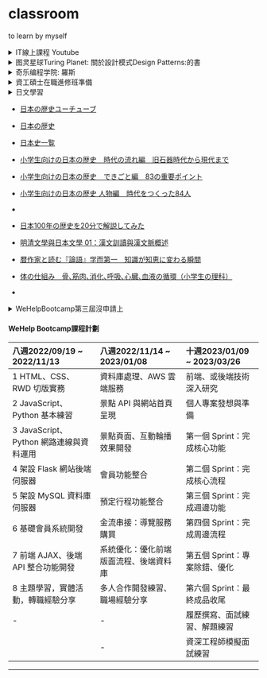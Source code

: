 # classroom

to learn by myself

<details>
  <summary>IT線上課程 Youtube</summary>
	<p>
	- 計算機概論(台大CASE) https://www.youtube.com/watch?v=EDYjPpn1OmE&list=PLil-R4o6jmGiDc1CC8PyBbasl8kR9r8Wr
	<br>- 資料結構(陽明交通大) https://www.youtube.com/watch?v=3503j2L6qNA&t=37s
	<br>- Operating System作業系統 https://www.youtube.com/playlist?list=PL9jciz8qz_zyO55qECi2PD3k6lgxluYEV
	<br>- Linux作業系統(南台科大) https://www.youtube.com/watch?v=HVO_eQtTsZA&list=PLdrYbn8q6soPAOYMLENKEtAgen5JCQJxE
	</p>
</details>

<details>
  <summary>图灵星球Turing Planet: 關於設計模式Design Patterns:的書</summary>
  [什么是设计模式？凭什么是程序员重要的内功！【设计模式系列1】](https://www.youtube.com/watch?v=HHvTL_MOet4) 設計模式的聖經: 介紹這本書，用java和phthon做例子 OOP概念
  <p>Design Patterns: Elements of Reusable Object-Oriented Software</p>
  <p>[深入淺出設計模式(第二版)Head First Design Patterns, 2nd Edition](https://www.books.com.tw/products/0010901056?gclid=Cj0KCQjwjbyYBhCdARIsAArC6LJQatGTUnRuUox7wbhOgUOWdZ-mHjHlr11bIhTpU4ZtuxR0ZtBTY1QaAr3WEALw_wcB)
</p> 
	<p></p>
  <pre><code>B-15$ ls myrepo  </code>  </pre>
</details>

<details>
  <summary>奇乐编程学院: 羅斯</summary>
  奇乐编程学院  https://www.youtube.com/channel/UCQiB10TT-sy5wdmCB6fiFlg
  <p>为什么我用代码制作动画? 我的开源动画引擎 movy.js https://www.youtube.com/watch?v=C8EiA6RoTnQ
  <br>TCP/IP 网络通信之 Socket 编程入门 
  <br>Three.js (threejs) 浏览器中的3D渲染引擎 https://www.youtube.com/watch?v=E4rxBWm4nhA 
  </p> 
  <pre><code>--</code>  </pre>

	
</details>


<details>
  <summary>資工碩士在職進修班準備</summary>
  <p> 各院校資工碩班 http://www.ck-exam.com.tw/emba06/classic/information-s.htm </p>
  <p> 1.計算機概論</p>
  <p> 2.演算法與資料結構</p>
  算法和操作系統原理<br>
算法學習 刷題 AlgoExpert<br>
LeetCode and AlgoExpert are popular educational platforms that help people prepare for software engineering interviews. The main difference between LeetCode and AlgoExpert is that LeetCode offers a wider range of questions to choose from while AlgoExpert focuses on providing in-depth explanations for each question.<br>
  <p> 3.作業系統</p>
  作業系統 Operation systems Three easy pieces
Remzi Arpaci-DUsseau https://pages.cs.wisc.edu/~remzi/OSTEP/
  
  <p> what is Algorithm</p>
  <p> a process or set of rules to be followed in calculations or other problem-solving operations, especially by a computer.
JS: VC extension: code runner</p>
  <pre><code>B-15$ ls myrepo  </code>  </pre>
</details>


<details>
  <summary>日文學習</summary>
  <p> - 從 [easyNews](https://www3.nhk.or.jp/news/easy/) 學習</p>
  <p> - 利用Google翻譯學習</p>
  <p> - 每天寫日記</p> 
  <pre><code>  title，value，callBack可以缺省  </code>  </pre>
</details>

- [日本の歴史ユーチューブ](https://www.youtube.com/results?sp=mAEB&search_query=%E6%97%A5%E6%9C%AC%E3%81%AE%E6%AD%B4%E5%8F%B2)
- [日本の歴史](https://ja.wikipedia.org/wiki/日本の歴史)
- [日本史一覧](http://www.kotobuki-p.co.jp/jrekisi/jrekisi.htm)
- [小学生向けの日本の歴史　時代の流れ編　旧石器時代から現代まで ](https://www.youtube.com/watch?v=wONWyDeXb7E)
- [小学生向けの日本の歴史　できごと編　83の重要ポイント ](https://www.youtube.com/watch?v=oOPaYNcxQrA)
- [小学生向けの日本の歴史 人物編　時代をつくった84人 ](https://www.youtube.com/watch?v=2w9OX9N6ShA)
- []()
- [日本100年の歴史を20分で解説してみた](https://www.youtube.com/watch?v=T6_jkxal1Mo)
- [明清文學與日本文學 01：漢文訓讀與漢文脈概述](https://www.youtube.com/watch?v=vMjTK0rQD8s)
- [暦作家と読む『論語』学而第一　知識が知恵に変わる瞬間](https://www.youtube.com/watch?v=r3haHIiMl1s&list=PL0HoClN3zOkjQoLCBEdRbi_0aI9LiE9hK)

- [体の仕組み　骨､筋肉､消化､呼吸､心臓､血液の循環（小学生の理科） ](https://www.youtube.com/watch?v=41qHTq4xzBs)
- []()
	

<details>
<summary>WeHelpBootcamp第三屆沒申請上</summary>
<p>[WeHelp Bootcamp](https://training.pada-x.com/wehelp/)</p>
<pre>WeHelp <wehelp@pada-x.com><br>
2022/9月7日 週三 凌晨2:13 (2 天前)<br>
您好，哲文：<br>
很感謝您的申請，經過仔細閱讀您填寫的申請內容後，決定【無法邀請您】參加這一屆的訓練營。<br>
由於申請者眾多，我們的資源有限，僅能利用有限的資訊，艱難的做出抉擇。鼓勵您繼續努力往自己的目標邁進，也歡迎您下一屆再來申請。<br>
-------------<br>
2022/09/09 謝謝回覆:<br>
很遺憾沒能參加此次課程，我會繼續充實自己，準備嘗試下一屆的申請，並預祝Wehlp課程順利成功。<br>
洪哲文敬上<br></pre>
</details>

#### WeHelp Bootcamp課程計劃

| 八週2022/09/19 ~ 2022/11/13 | 八週2022/11/14 ~ 2023/01/08 | 十週2023/01/09 ~ 2023/03/26 |
| :-- | :-- | :-- |
| 1 HTML、CSS、RWD 切版實務  | 資料庫處理、AWS 雲端服務 | 前端、或後端技術深入研究 |
| 2 JavaScript、Python 基本練習  | 景點 API 與網站首頁呈現 | 個人專案發想與準備 |
| 3 JavaScript、Python 網路連線與資料運用  | 景點頁面、互動輪播效果開發 | 第一個 Sprint：完成核心功能 |
| 4 架設 Flask 網站後端伺服器  | 會員功能整合 | 第二個 Sprint：完成核心流程 |
| 5 架設 MySQL 資料庫伺服器  | 預定行程功能整合 | 第三個 Sprint：完成週邊功能 |
| 6 基礎會員系統開發  | 金流串接：導覽服務購買 | 第四個 Sprint：完成周邊流程 |
| 7 前端 AJAX、後端 API 整合功能開發  | 系統優化：優化前端版面流程、後端資料庫 | 第五個 Sprint：專案除錯、優化 |
| 8 主題學習，實體活動，轉職經驗分享  | 多人合作開發練習、職場經驗分享 | 第六個 Sprint：最終成品收尾 |
| - | - | 履歷撰寫、面試練習、解題練習 |
| | - | 資深工程師模擬面試練習 |
	
---
